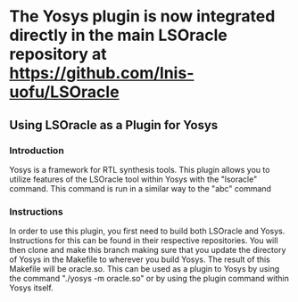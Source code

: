 # The Yosys plugin is now integrated directly in the main LSOracle repository at https://github.com/lnis-uofu/LSOracle

## Using LSOracle as a Plugin for Yosys

### Introduction
Yosys is a framework for RTL synthesis tools. This plugin allows you to utilize features of the LSOracle tool within Yosys with the "lsoracle" command. This command is run in a similar way to the "abc" command

### Instructions
In order to use this plugin, you first need to build both LSOracle and Yosys. Instructions for this can be found in their respective repositories. You will then clone and make this branch making sure that you update the directory of Yosys in the Makefile to wherever you build Yosys. The result of this Makefile will be oracle.so. This can be used as a plugin to Yosys by using the command "./yosys -m oracle.so" or by using the plugin command within Yosys itself.


